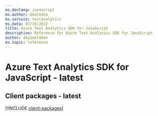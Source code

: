 ```yaml
---
ms.devlang: javascript
ms.author: dealmaha
ms.service: textanalytics
ms.data: 07/19/2022
title: Azure Text Analytics SDK for JavaScript
description: Reference for Azure Text Analytics SDK for JavaScript
author: deyaaeldeen
ms.topic: reference
---
```

# Azure Text Analytics SDK for JavaScript - latest

## Client packages - latest
[!INCLUDE [client-packages](text-analytics-client-index.md)]

